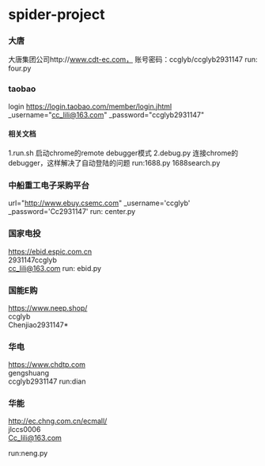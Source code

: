 # spider-project

### 大唐 
大唐集团公司http://www.cdt-ec.com，
账号密码：ccglyb/ccglyb2931147
run: four.py

### taobao 
login 
https://login.taobao.com/member/login.jhtml
        _username="cc_lili@163.com"
        _password="ccglyb2931147"
#### 相关文档
1.run.sh 启动chrome的remote debugger模式
2.debug.py 连接chrome的debugger，这样解决了自动登陆的问题
run:1688.py 1688search.py

###  中船重工电子采购平台
url="http://www.ebuy.csemc.com"
_username='ccglyb'
_password='Cc2931147'
run: center.py

### 国家电投	
https://ebid.espic.com.cn	
2931147ccglyb	
cc_lili@163.com
run: ebid.py

### 国能E购	
https://www.neep.shop/	
ccglyb	
Chenjiao2931147*

### 华电	
https://www.chdtp.com	
gengshuang	
ccglyb2931147
run:dian

### 华能	
http://ec.chng.com.cn/ecmall/	
jlccs0006	
Cc_lili@163.com

run:neng.py
